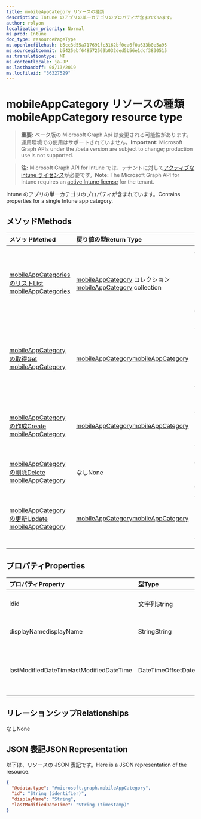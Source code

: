 ```yaml
---
title: mobileAppCategory リソースの種類
description: Intune のアプリの単一カテゴリのプロパティが含まれています。
author: rolyon
localization_priority: Normal
ms.prod: Intune
doc_type: resourcePageType
ms.openlocfilehash: b5cc3d55a717691fc3162bf0ca6f0a633b0e5a95
ms.sourcegitcommit: b5425ebf648572569b032ded5b56e1dcf3830515
ms.translationtype: MT
ms.contentlocale: ja-JP
ms.lasthandoff: 08/13/2019
ms.locfileid: "36327529"
---
```

# <a name="mobileappcategory-resource-type"></a><span data-ttu-id="91014-103">mobileAppCategory リソースの種類</span><span class="sxs-lookup"><span data-stu-id="91014-103">mobileAppCategory resource type</span></span>

> <span data-ttu-id="91014-104">**重要:** ベータ版の Microsoft Graph Api は変更される可能性があります。運用環境での使用はサポートされていません。</span><span class="sxs-lookup"><span data-stu-id="91014-104">**Important:** Microsoft Graph APIs under the /beta version are subject to change; production use is not supported.</span></span>

> <span data-ttu-id="91014-105">**注:** Microsoft Graph API for Intune では、テナントに対して[アクティブな intune ライセンス](https://go.microsoft.com/fwlink/?linkid=839381)が必要です。</span><span class="sxs-lookup"><span data-stu-id="91014-105">**Note:** The Microsoft Graph API for Intune requires an [active Intune license](https://go.microsoft.com/fwlink/?linkid=839381) for the tenant.</span></span>

<span data-ttu-id="91014-106">Intune のアプリの単一カテゴリのプロパティが含まれています。</span><span class="sxs-lookup"><span data-stu-id="91014-106">Contains properties for a single Intune app category.</span></span>

## <a name="methods"></a><span data-ttu-id="91014-107">メソッド</span><span class="sxs-lookup"><span data-stu-id="91014-107">Methods</span></span>
|<span data-ttu-id="91014-108">メソッド</span><span class="sxs-lookup"><span data-stu-id="91014-108">Method</span></span>|<span data-ttu-id="91014-109">戻り値の型</span><span class="sxs-lookup"><span data-stu-id="91014-109">Return Type</span></span>|<span data-ttu-id="91014-110">説明</span><span class="sxs-lookup"><span data-stu-id="91014-110">Description</span></span>|
|:---|:---|:---|
|[<span data-ttu-id="91014-111">mobileAppCategories のリスト</span><span class="sxs-lookup"><span data-stu-id="91014-111">List mobileAppCategories</span></span>](../api/intune-apps-mobileappcategory-list.md)|<span data-ttu-id="91014-112">[mobileAppCategory](../resources/intune-apps-mobileappcategory.md) コレクション</span><span class="sxs-lookup"><span data-stu-id="91014-112">[mobileAppCategory](../resources/intune-apps-mobileappcategory.md) collection</span></span>|<span data-ttu-id="91014-113">[mobileAppCategory](../resources/intune-apps-mobileappcategory.md) オブジェクトのプロパティとリレーションシップをリストします。</span><span class="sxs-lookup"><span data-stu-id="91014-113">List properties and relationships of the [mobileAppCategory](../resources/intune-apps-mobileappcategory.md) objects.</span></span>|
|[<span data-ttu-id="91014-114">mobileAppCategory の取得</span><span class="sxs-lookup"><span data-stu-id="91014-114">Get mobileAppCategory</span></span>](../api/intune-apps-mobileappcategory-get.md)|[<span data-ttu-id="91014-115">mobileAppCategory</span><span class="sxs-lookup"><span data-stu-id="91014-115">mobileAppCategory</span></span>](../resources/intune-apps-mobileappcategory.md)|<span data-ttu-id="91014-116">[mobileAppCategory](../resources/intune-apps-mobileappcategory.md) オブジェクトのプロパティとリレーションシップを読み取ります。</span><span class="sxs-lookup"><span data-stu-id="91014-116">Read properties and relationships of the [mobileAppCategory](../resources/intune-apps-mobileappcategory.md) object.</span></span>|
|[<span data-ttu-id="91014-117">mobileAppCategory の作成</span><span class="sxs-lookup"><span data-stu-id="91014-117">Create mobileAppCategory</span></span>](../api/intune-apps-mobileappcategory-create.md)|[<span data-ttu-id="91014-118">mobileAppCategory</span><span class="sxs-lookup"><span data-stu-id="91014-118">mobileAppCategory</span></span>](../resources/intune-apps-mobileappcategory.md)|<span data-ttu-id="91014-119">新しい [mobileAppCategory](../resources/intune-apps-mobileappcategory.md) オブジェクトを作成します。</span><span class="sxs-lookup"><span data-stu-id="91014-119">Create a new [mobileAppCategory](../resources/intune-apps-mobileappcategory.md) object.</span></span>|
|[<span data-ttu-id="91014-120">mobileAppCategory の削除</span><span class="sxs-lookup"><span data-stu-id="91014-120">Delete mobileAppCategory</span></span>](../api/intune-apps-mobileappcategory-delete.md)|<span data-ttu-id="91014-121">なし</span><span class="sxs-lookup"><span data-stu-id="91014-121">None</span></span>|<span data-ttu-id="91014-122">[mobileAppCategory](../resources/intune-apps-mobileappcategory.md) を削除します。</span><span class="sxs-lookup"><span data-stu-id="91014-122">Deletes a [mobileAppCategory](../resources/intune-apps-mobileappcategory.md).</span></span>|
|[<span data-ttu-id="91014-123">mobileAppCategory の更新</span><span class="sxs-lookup"><span data-stu-id="91014-123">Update mobileAppCategory</span></span>](../api/intune-apps-mobileappcategory-update.md)|[<span data-ttu-id="91014-124">mobileAppCategory</span><span class="sxs-lookup"><span data-stu-id="91014-124">mobileAppCategory</span></span>](../resources/intune-apps-mobileappcategory.md)|<span data-ttu-id="91014-125">[mobileAppCategory](../resources/intune-apps-mobileappcategory.md) オブジェクトのプロパティを更新します。</span><span class="sxs-lookup"><span data-stu-id="91014-125">Update the properties of a [mobileAppCategory](../resources/intune-apps-mobileappcategory.md) object.</span></span>|

## <a name="properties"></a><span data-ttu-id="91014-126">プロパティ</span><span class="sxs-lookup"><span data-stu-id="91014-126">Properties</span></span>
|<span data-ttu-id="91014-127">プロパティ</span><span class="sxs-lookup"><span data-stu-id="91014-127">Property</span></span>|<span data-ttu-id="91014-128">型</span><span class="sxs-lookup"><span data-stu-id="91014-128">Type</span></span>|<span data-ttu-id="91014-129">説明</span><span class="sxs-lookup"><span data-stu-id="91014-129">Description</span></span>|
|:---|:---|:---|
|<span data-ttu-id="91014-130">id</span><span class="sxs-lookup"><span data-stu-id="91014-130">id</span></span>|<span data-ttu-id="91014-131">文字列</span><span class="sxs-lookup"><span data-stu-id="91014-131">String</span></span>|<span data-ttu-id="91014-132">エンティティのキー。</span><span class="sxs-lookup"><span data-stu-id="91014-132">The key of the entity.</span></span>|
|<span data-ttu-id="91014-133">displayName</span><span class="sxs-lookup"><span data-stu-id="91014-133">displayName</span></span>|<span data-ttu-id="91014-134">String</span><span class="sxs-lookup"><span data-stu-id="91014-134">String</span></span>|<span data-ttu-id="91014-135">アプリのカテゴリの名前。</span><span class="sxs-lookup"><span data-stu-id="91014-135">The name of the app category.</span></span>|
|<span data-ttu-id="91014-136">lastModifiedDateTime</span><span class="sxs-lookup"><span data-stu-id="91014-136">lastModifiedDateTime</span></span>|<span data-ttu-id="91014-137">DateTimeOffset</span><span class="sxs-lookup"><span data-stu-id="91014-137">DateTimeOffset</span></span>|<span data-ttu-id="91014-138">mobileAppCategory が最後に変更された日時です。</span><span class="sxs-lookup"><span data-stu-id="91014-138">The date and time the mobileAppCategory was last modified.</span></span>|

## <a name="relationships"></a><span data-ttu-id="91014-139">リレーションシップ</span><span class="sxs-lookup"><span data-stu-id="91014-139">Relationships</span></span>
<span data-ttu-id="91014-140">なし</span><span class="sxs-lookup"><span data-stu-id="91014-140">None</span></span>

## <a name="json-representation"></a><span data-ttu-id="91014-141">JSON 表記</span><span class="sxs-lookup"><span data-stu-id="91014-141">JSON Representation</span></span>
<span data-ttu-id="91014-142">以下は、リソースの JSON 表記です。</span><span class="sxs-lookup"><span data-stu-id="91014-142">Here is a JSON representation of the resource.</span></span>
<!-- {
  "blockType": "resource",
  "keyProperty": "id",
  "@odata.type": "microsoft.graph.mobileAppCategory"
}
-->
``` json
{
  "@odata.type": "#microsoft.graph.mobileAppCategory",
  "id": "String (identifier)",
  "displayName": "String",
  "lastModifiedDateTime": "String (timestamp)"
}
```



